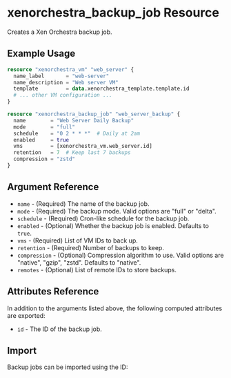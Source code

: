 # xenorchestra_backup_job Resource

Creates a Xen Orchestra backup job.

## Example Usage

```terraform
resource "xenorchestra_vm" "web_server" {
  name_label       = "web-server"
  name_description = "Web server VM"
  template         = data.xenorchestra_template.template.id
  # ... other VM configuration ...
}

resource "xenorchestra_backup_job" "web_server_backup" {
  name        = "Web Server Daily Backup"
  mode        = "full"
  schedule    = "0 2 * * *"  # Daily at 2am
  enabled     = true
  vms         = [xenorchestra_vm.web_server.id]
  retention   = 7  # Keep last 7 backups
  compression = "zstd"
}
```

## Argument Reference

* `name` - (Required) The name of the backup job.
* `mode` - (Required) The backup mode. Valid options are "full" or "delta".
* `schedule` - (Required) Cron-like schedule for the backup job.
* `enabled` - (Optional) Whether the backup job is enabled. Defaults to `true`.
* `vms` - (Required) List of VM IDs to back up.
* `retention` - (Required) Number of backups to keep.
* `compression` - (Optional) Compression algorithm to use. Valid options are "native", "gzip", "zstd". Defaults to "native".
* `remotes` - (Optional) List of remote IDs to store backups.

## Attributes Reference

In addition to the arguments listed above, the following computed attributes are exported:

* `id` - The ID of the backup job.

## Import

Backup jobs can be imported using the ID: